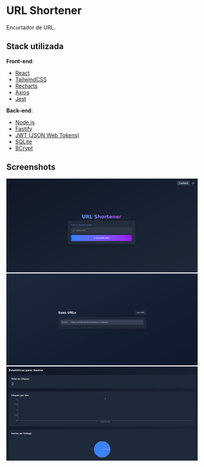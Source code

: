 
# URL Shortener

Encurtador de URL.

## Stack utilizada

**Front-end**:
- [React](https://reactjs.org/)
- [TailwindCSS](https://tailwindcss.com/)
- [Recharts](https://recharts.org/)
- [Axios](https://axios-http.com/)
- [Jest](https://jestjs.io/)

**Back-end**:
- [Node.js](https://nodejs.org/)
- [Fastify](https://www.fastify.io/)
- [JWT (JSON Web Tokens)](https://jwt.io/)
- [SQLite](https://www.sqlite.org/)
- [BCrypt](https://github.com/kelektiv/node.bcrypt.js/)

## Screenshots

![Home](/public/home.png)
![Urls](/public/urls.png)
![Stats](/public/statistics.png)



